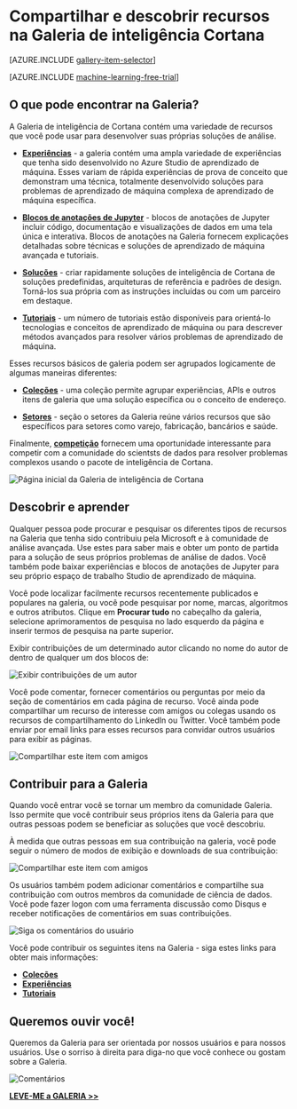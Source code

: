<properties
    pageTitle="Galeria de inteligência de Cortana | Microsoft Azure"
    description="Compartilhar e descubra recursos de análise e muito mais na Galeria de inteligência de Cortana. Aprender com outras pessoas e faça suas próprias contribuições para a comunidade."
    services="machine-learning"
    documentationCenter=""
    authors="garyericson"
    manager="jhubbard"
    editor="cgronlun"/>

<tags
    ms.service="machine-learning"
    ms.workload="data-services"
    ms.tgt_pltfrm="na"
    ms.devlang="na"
    ms.topic="article"
    ms.date="10/13/2016"
    ms.author="roopalik;garye"/>


# <a name="share-and-discover-resources-in-the-cortana-intelligence-gallery"></a>Compartilhar e descobrir recursos na Galeria de inteligência Cortana

[AZURE.INCLUDE [gallery-item-selector](../../includes/machine-learning-gallery-item-selector.md)]

<!-- separating these 2 includes -->

[AZURE.INCLUDE [machine-learning-free-trial](../../includes/machine-learning-free-trial.md)]

## <a name="what-can-i-find-in-the-gallery"></a>O que pode encontrar na Galeria?

A Galeria de inteligência de Cortana contém uma variedade de recursos que você pode usar para desenvolver suas próprias soluções de análise.

- **[Experiências](machine-learning-gallery-experiments.md)** - a galeria contém uma ampla variedade de experiências que tenha sido desenvolvido no Azure Studio de aprendizado de máquina. Esses variam de rápida experiências de prova de conceito que demonstram uma técnica, totalmente desenvolvido soluções para problemas de aprendizado de máquina complexa de aprendizado de máquina específica.

- **[Blocos de anotações de Jupyter](machine-learning-gallery-jupyter-notebooks.md)** - blocos de anotações de Jupyter incluir código, documentação e visualizações de dados em uma tela única e interativa.
Blocos de anotações na Galeria fornecem explicações detalhadas sobre técnicas e soluções de aprendizado de máquina avançada e tutoriais.

<!--
- **[Machine Learning APIs](https://machine-learning-gallery-apis.md)** - An experiment developed in Azure Machine Learning can be launched as a web service so that the analytics model can be accessed by others through a set of REST APIs. A variety of these APIs are available in the Gallery, such as a product recommendation engine or cloud-based face and speech recognition.
-->

-  **[Soluções](machine-learning-gallery-solutions.md)** - criar rapidamente soluções de inteligência de Cortana de soluções predefinidas, arquiteturas de referência e padrões de design. Torná-los sua própria com as instruções incluídas ou com um parceiro em destaque.

- **[Tutoriais](machine-learning-gallery-tutorials.md)** - um número de tutoriais estão disponíveis para orientá-lo tecnologias e conceitos de aprendizado de máquina ou para descrever métodos avançados para resolver vários problemas de aprendizado de máquina.

Esses recursos básicos de galeria podem ser agrupados logicamente de algumas maneiras diferentes:

- **[Coleções](machine-learning-gallery-collections.md)** - uma coleção permite agrupar experiências, APIs e outros itens de galeria que uma solução específica ou o conceito de endereço.

- **[Setores](machine-learning-gallery-industries.md)** - seção o setores da Galeria reúne vários recursos que são específicos para setores como varejo, fabricação, bancários e saúde.

Finalmente, **[competição](machine-learning-gallery-competitions.md)** fornecem uma oportunidade interessante para competir com a comunidade do scientsts de dados para resolver problemas complexos usando o pacote de inteligência de Cortana.

![Página inicial da Galeria de inteligência de Cortana](media\machine-learning-gallery-how-to-use-contribute-publish\gallery-home-page.png)

## <a name="discover-and-learn"></a>Descobrir e aprender

Qualquer pessoa pode procurar e pesquisar os diferentes tipos de recursos na Galeria que tenha sido contribuiu pela Microsoft e à comunidade de análise avançada.
Use estes para saber mais e obter um ponto de partida para a solução de seus próprios problemas de análise de dados.
Você também pode baixar experiências e blocos de anotações de Jupyter para seu próprio espaço de trabalho Studio de aprendizado de máquina.

Você pode localizar facilmente recursos recentemente publicados e populares na galeria, ou você pode pesquisar por nome, marcas, algoritmos e outros atributos.
Clique em **Procurar tudo** no cabeçalho da galeria, selecione aprimoramentos de pesquisa no lado esquerdo da página e inserir termos de pesquisa na parte superior.

Exibir contribuições de um determinado autor clicando no nome do autor de dentro de qualquer um dos blocos de:

![Exibir contribuições de um autor](media\machine-learning-gallery-how-to-use-contribute-publish\view-by-author.png)


Você pode comentar, fornecer comentários ou perguntas por meio da seção de comentários em cada página de recurso.
Você ainda pode compartilhar um recurso de interesse com amigos ou colegas usando os recursos de compartilhamento do LinkedIn ou Twitter.
Você também pode enviar por email links para esses recursos para convidar outros usuários para exibir as páginas.

![Compartilhar este item com amigos](media\machine-learning-gallery-how-to-use-contribute-publish\comment-and-share.png)


## <a name="contribute-to-the-gallery"></a>Contribuir para a Galeria

Quando você entrar você se tornar um membro da comunidade Galeria. Isso permite que você contribuir seus próprios itens da Galeria para que outras pessoas podem se beneficiar as soluções que você descobriu.

À medida que outras pessoas em sua contribuição na galeria, você pode seguir o número de modos de exibição e downloads de sua contribuição:

![Compartilhar este item com amigos](media\machine-learning-gallery-how-to-use-contribute-publish\view-and-download-counts.png)

Os usuários também podem adicionar comentários e compartilhe sua contribuição com outros membros da comunidade de ciência de dados.
Você pode fazer logon com uma ferramenta discussão como Disqus e receber notificações de comentários em suas contribuições.

![Siga os comentários do usuário](media\machine-learning-gallery-how-to-use-contribute-publish\follow-comments.png)

Você pode contribuir os seguintes itens na Galeria - siga estes links para obter mais informações:

- **[Coleções](machine-learning-gallery-collections.md#contribute)**
- **[Experiências](machine-learning-gallery-experiments.md#contribute)**
- **[Tutoriais](machine-learning-gallery-tutorials.md#contribute)**


## <a name="we-want-to-hear-from-you"></a>Queremos ouvir você!
Queremos da Galeria para ser orientada por nossos usuários e para nossos usuários. Use o sorriso à direita para diga-no que você conhece ou gostam sobre a Galeria.  

![Comentários](./media/machine-learning-gallery-how-to-use-contribute-publish/feedback.png)


**[LEVE-ME a GALERIA >>](http://gallery.cortanaintelligence.com)**
